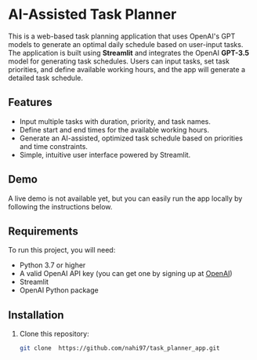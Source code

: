 # AI-Assisted Task Planner

This is a web-based task planning application that uses OpenAI's GPT models to generate an optimal daily schedule based on user-input tasks. The application is built using **Streamlit** and integrates the OpenAI **GPT-3.5** model for generating task schedules. Users can input tasks, set task priorities, and define available working hours, and the app will generate a detailed task schedule.

## Features
- Input multiple tasks with duration, priority, and task names.
- Define start and end times for the available working hours.
- Generate an AI-assisted, optimized task schedule based on priorities and time constraints.
- Simple, intuitive user interface powered by Streamlit.

## Demo

A live demo is not available yet, but you can easily run the app locally by following the instructions below.

## Requirements

To run this project, you will need:

- Python 3.7 or higher
- A valid OpenAI API key (you can get one by signing up at [OpenAI](https://platform.openai.com/))
- Streamlit
- OpenAI Python package

## Installation

1. Clone this repository:

   ```bash
   git clone  https://github.com/nahi97/task_planner_app.git
